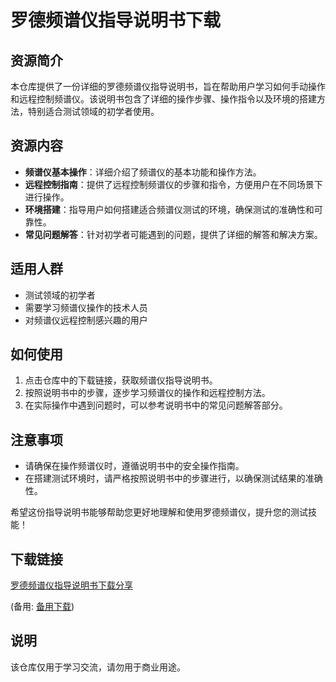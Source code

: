 # 罗德频谱仪指导说明书下载

## 资源简介

本仓库提供了一份详细的罗德频谱仪指导说明书，旨在帮助用户学习如何手动操作和远程控制频谱仪。该说明书包含了详细的操作步骤、操作指令以及环境的搭建方法，特别适合测试领域的初学者使用。

## 资源内容

- **频谱仪基本操作**：详细介绍了频谱仪的基本功能和操作方法。
- **远程控制指南**：提供了远程控制频谱仪的步骤和指令，方便用户在不同场景下进行操作。
- **环境搭建**：指导用户如何搭建适合频谱仪测试的环境，确保测试的准确性和可靠性。
- **常见问题解答**：针对初学者可能遇到的问题，提供了详细的解答和解决方案。

## 适用人群

- 测试领域的初学者
- 需要学习频谱仪操作的技术人员
- 对频谱仪远程控制感兴趣的用户

## 如何使用

1. 点击仓库中的下载链接，获取频谱仪指导说明书。
2. 按照说明书中的步骤，逐步学习频谱仪的操作和远程控制方法。
3. 在实际操作中遇到问题时，可以参考说明书中的常见问题解答部分。

## 注意事项

- 请确保在操作频谱仪时，遵循说明书中的安全操作指南。
- 在搭建测试环境时，请严格按照说明书中的步骤进行，以确保测试结果的准确性。

希望这份指导说明书能够帮助您更好地理解和使用罗德频谱仪，提升您的测试技能！

## 下载链接
[罗德频谱仪指导说明书下载分享](https://pan.quark.cn/s/7c3baa29f444) 

(备用: [备用下载](https://pan.baidu.com/s/1qrZcxmRrQOxA2extv_F3Kw?pwd=1234))

## 说明

该仓库仅用于学习交流，请勿用于商业用途。
